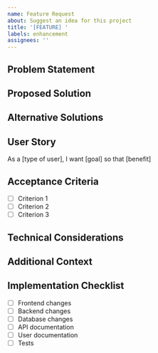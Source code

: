 ```yaml
---
name: Feature Request
about: Suggest an idea for this project
title: '[FEATURE] '
labels: enhancement
assignees: ''
---
```


## Problem Statement
<!-- A clear and concise description of what the problem is. Ex. I'm always frustrated when [...] -->

## Proposed Solution
<!-- A clear and concise description of what you want to happen -->

## Alternative Solutions
<!-- A clear and concise description of any alternative solutions or features you've considered -->

## User Story
As a [type of user], I want [goal] so that [benefit]

## Acceptance Criteria
- [ ] Criterion 1
- [ ] Criterion 2
- [ ] Criterion 3

## Technical Considerations
<!-- Any technical details, API changes, or database modifications needed -->

## Additional Context
<!-- Add any other context or screenshots about the feature request here -->

## Implementation Checklist
- [ ] Frontend changes
- [ ] Backend changes
- [ ] Database changes
- [ ] API documentation
- [ ] User documentation
- [ ] Tests 